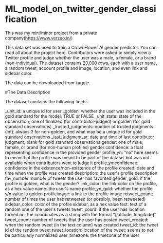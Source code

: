 # ML_model_on_twitter_gender_classification
This was my mini/minor project from a private company(https://www.verzeo.in/)

This data set was used to train a CrowdFlower AI gender predictor. You can read all about the project here. Contributors were asked to simply view a Twitter profile and judge whether the user was a male, a female, or a brand (non-individual). The dataset contains 20,000 rows, each with a user name, a random tweet, account profile and image, location, and even link and sidebar color.

The data can be downloaded from kaggle.

#The Data Description

The dataset contains the following fields:

_unit_id: a unique id for user
_golden: whether the user was included in the gold standard for the model; TRUE or FALSE
_unit_state: state of the observation; one of finalized (for contributor-judged) or golden (for gold standard observations)
_trusted_judgments: number of trusted judgments (int); always 3 for non-golden, and what may be a unique id for gold standard observations
_last_judgment_at: date and time of last contributor judgment; blank for gold standard observations
gender: one of male, female, or brand (for non-human profiles)
gender:confidence: a float representing confidence in the provided gender
profile_yn: "no" here seems to mean that the profile was meant to be part of the
dataset but was not available when contributors went to judge it
profile_yn:confidence: confidence in the existence/non-existence of the profile
created: date and time when the profile was created
description: the user's profile description
fav_number: number of tweets the user has favorited
gender_gold: if the profile is golden, what is the gender?
link_color: the link color on the profile, as a hex value
name: the user's name
profile_yn_gold: whether the profile y/n value is golden
profileimage: a link to the profile image
retweet_count: number of times the user has retweeted (or possibly, been retweeted)
sidebar_color: color of the profile sidebar, as a hex value
text: text of a random one of the user's tweets
tweet_coord: if the user has location turned on, the coordinates as a string with the format "[latitude, longitude]"
tweet_count: number of tweets that the user has posted
tweet_created: when the random tweet (in the text column) was created
tweet_id: the tweet id of the random tweet
tweet_location: location of the tweet; seems to not be particularly normalized
user_timezone: the timezone of the user

